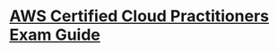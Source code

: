 # [AWS Certified Cloud Practitioners Exam Guide](https://github.com/yangshiteng/Data-Science-Learning-Path/blob/main/AWS/AWS-Certified-Cloud-Practitioner_Exam-Guide.pdf)
